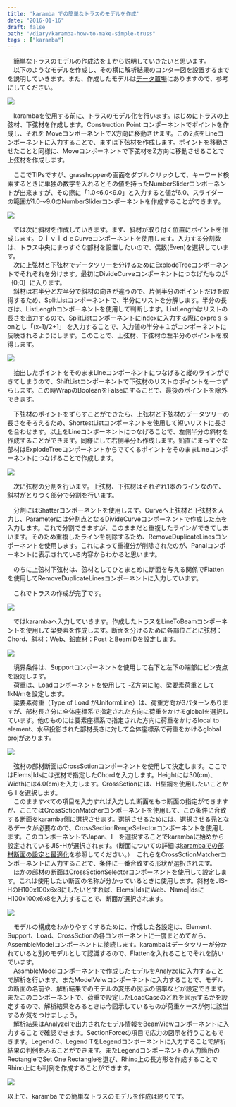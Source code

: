 ```yaml
---
title: 'karamba での簡単なトラスのモデルを作成'
date: "2016-01-16"
draft: false
path: "/diary/karamba-how-to-make-simple-truss"
tags : ["karamba"]
---
```


　簡単なトラスのモデルの作成法を１から説明していきたいと思います。  
　以下のようなモデルを作成し、その横に解析結果のコンター図を設置するまでを説明していきます。また、作成したモデルは[データ置場](http://rgkr-memo.blogspot.jp/p/blog-page_4.html)にありますので、参考にしてください。  
  

[![](http://1.bp.blogspot.com/-qYg3pRR6y9U/VpnS5yYQM7I/AAAAAAAABIE/UsRNv5JZ_mI/s640/%25E3%2582%25AD%25E3%2583%25A3%25E3%2583%2597%25E3%2582%25B7%25E3%2583%25A7%25E3%2583%25B3%25E7%2594%25A8.JPG)](http://1.bp.blogspot.com/-qYg3pRR6y9U/VpnS5yYQM7I/AAAAAAAABIE/UsRNv5JZ_mI/s1600/%25E3%2582%25AD%25E3%2583%25A3%25E3%2583%2597%25E3%2582%25B7%25E3%2583%25A7%25E3%2583%25B3%25E7%2594%25A8.JPG)

  

　karambaを使用する前に、トラスのモデル化を行います。はじめにトラスの上弦材、下弦材を作成します。Construction Point コンポーネントでポイントを作成し、それを MoveコンポーネントでX方向に移動させます。この2点をLineコンポーネントに入力することで、まずは下弦材を作成します。ポイントを移動させたことと同様に、Moveコンポーネントで下弦材をZ方向に移動させることで上弦材を作成します。

　ここでTIPsですが、grasshopperの画面をダブルクリックして、キーワード検索するときに単独の数字を入れるとその値を持ったNumberSliderコンポーネントが出来ますが、その際に「1.0<6.0<9.0」と入力すると値が6.0、スライダーの範囲が1.0～9.0のNumberSliderコンポーネントを作成することができます。

  

[![](http://2.bp.blogspot.com/-Tr6EGrFhCJg/VpnW84ltX3I/AAAAAAAABIQ/VBTKvB5Cb84/s640/%25E4%25B8%258A%25E4%25B8%258B%25E3%2583%25A9%25E3%2582%25A4%25E3%2583%25B3%25E3%2581%25AE%25E4%25BD%259C%25E6%2588%2590.JPG)](http://2.bp.blogspot.com/-Tr6EGrFhCJg/VpnW84ltX3I/AAAAAAAABIQ/VBTKvB5Cb84/s1600/%25E4%25B8%258A%25E4%25B8%258B%25E3%2583%25A9%25E3%2582%25A4%25E3%2583%25B3%25E3%2581%25AE%25E4%25BD%259C%25E6%2588%2590.JPG)

  

　では次に斜材を作成していきます。まず、斜材が取り付く位置にポイントを作成します。ＤｉｖｉｄｅCurveコンポーネントを使用します。入力する分割数は、トラス中央にまっすぐな部材を設置したいので、偶数(Even)を選択しています。  
　次に上弦材と下弦材でデータツリーを分けるためにExplodeTreeコンポーネントでそれぞれを分けます。最初にDivideCurveコンポーネントにつなげたものが｛0;0｝に入ります。  
　斜材は右半分と左半分で斜材の向きが違うので、片側半分のポイントだけを取得するため、SplitListコンポーネントで、半分にリストを分解します。半分の長さは、ListLengthコンポーネントを使用して判断します。ListLengthはリストの長さを出力するので、SplitListコンポーネントにindexに入力する際にexpreｓｓonとし「(x-1)/2+1」 を入力することで、入力値の半分＋１がコンポーネントに反映されるようにします。このことで、上弦材、下弦材の左半分のポイントを取得します。  
  

[![](http://1.bp.blogspot.com/-C3E4c5B93nI/VpnjuV_z4vI/AAAAAAAABIg/0n2D7N7tWp8/s640/%25E5%25B7%25A6%25E5%258D%258A%25E5%2588%2586%25E3%2581%25AE%25E3%2583%259D%25E3%2582%25A4%25E3%2583%25B3%25E3%2583%2588%25E5%258F%2596%25E5%25BE%2597.JPG)](http://1.bp.blogspot.com/-C3E4c5B93nI/VpnjuV_z4vI/AAAAAAAABIg/0n2D7N7tWp8/s1600/%25E5%25B7%25A6%25E5%258D%258A%25E5%2588%2586%25E3%2581%25AE%25E3%2583%259D%25E3%2582%25A4%25E3%2583%25B3%25E3%2583%2588%25E5%258F%2596%25E5%25BE%2597.JPG)

  

　抽出したポイントをそのままLineコンポーネントにつなげると縦のラインができてしまうので、ShiftListコンポーネントで下弦材のリストのポイントを一つずらします。この時WrapのBooleanをFalseにすることで、最後のポイントを除外できます。

　下弦材のポイントをずらすことができたら、上弦材と下弦材のデータツリーの長さをそろえるため、ShortestListコンポーネントを使用して短いリストに長さを合わせます。以上をLineコンポーネントにつなげることで、左側半分の斜材を作成することができます。同様にして右側半分も作成します。鉛直にまっすぐな部材はExplodeTreeコンポーネントからでてくるポイントをそのままLineコンポーネントにつなげることで作成します。

  

[![](http://1.bp.blogspot.com/-GDpCkiwi7Xk/VpnpOeA6xGI/AAAAAAAABI4/Gr2M86hQYl0/s640/%25E6%2596%259C%25E6%259D%2590%25E5%25AE%258C%25E6%2588%2590.JPG)](http://1.bp.blogspot.com/-GDpCkiwi7Xk/VpnpOeA6xGI/AAAAAAAABI4/Gr2M86hQYl0/s1600/%25E6%2596%259C%25E6%259D%2590%25E5%25AE%258C%25E6%2588%2590.JPG)

  

　次に弦材の分割を行います。上弦材、下弦材はそれぞれ1本のラインなので、斜材がとりつく部分で分割を行います。

　分割にはShatterコンポーネントを使用します。Curveへ上弦材と下弦材を入力し、Parameterには分割点となるDivideCurveコンポーネントで作成した点を入力します。これで分割できますが、このままだと重複したラインができてしまいます。そのため重複したラインを削除するため、RemoveDuplicateLinesコンポーネントを使用します。これによって重複分が削除されたのが、Panalコンポーネントに表示されている内容からわかると思います。

　のちに上弦材下弦材は、弦材としてひとまとめに断面を与える関係でFlattenを使用してRemoveDuplicateLinesコンポーネントに入力しています。

　これでトラスの作成が完了です。

  

[![](http://4.bp.blogspot.com/-V91AKnp8emo/VpnriO5_J4I/AAAAAAAABJE/aek5nfD2Lyo/s640/%25E5%25BC%25A6%25E6%259D%2590%25E5%2588%2586%25E5%2589%25B2.JPG)](http://4.bp.blogspot.com/-V91AKnp8emo/VpnriO5_J4I/AAAAAAAABJE/aek5nfD2Lyo/s1600/%25E5%25BC%25A6%25E6%259D%2590%25E5%2588%2586%25E5%2589%25B2.JPG)

  

　ではkarambaへ入力していきます。作成したトラスをLineToBeamコンポーネントを使用して梁要素を作成します。断面を分けるために各部位ごとに弦材：Chord、斜材：Web、鉛直材：Post とBeamIDを設定します。

  

[![](http://1.bp.blogspot.com/-eVoA9VCXltQ/VpnwHdl9nAI/AAAAAAAABJQ/UMhWNcWd1iI/s640/%25E8%25A6%2581%25E7%25B4%25A0%25E4%25BD%259C%25E6%2588%2590.JPG)](http://1.bp.blogspot.com/-eVoA9VCXltQ/VpnwHdl9nAI/AAAAAAAABJQ/UMhWNcWd1iI/s1600/%25E8%25A6%2581%25E7%25B4%25A0%25E4%25BD%259C%25E6%2588%2590.JPG)

  

　境界条件は、Supportコンポーネントを使用して右下と左下の端部にピン支点を設定します。  
　荷重は、Loadコンポーネントを使用して -Z方向に1g、梁要素荷重として1kN/mを設定します。  
　梁要素荷重（Type of Load がUniformLine）は、荷重方向が3パターンありますが、部材長さ分に全体座標系で指定された方向に荷重をかけるglobalを選択しています。他のものには要素座標系で指定された方向に荷重をかけるlocal to element、水平投影された部材長さに対して全体座標系で荷重をかけるglobal projがあります。

  

[![](http://4.bp.blogspot.com/-b6H8IGe7Wpo/Vpn0AhZ2dVI/AAAAAAAABJk/EBgm2n5k2B8/s640/%25E8%258D%25B7%25E9%2587%258D%25E3%2581%25A8%25E5%25A2%2583%25E7%2595%258C%25E6%259D%25A1%25E4%25BB%25B6.JPG)](http://4.bp.blogspot.com/-b6H8IGe7Wpo/Vpn0AhZ2dVI/AAAAAAAABJk/EBgm2n5k2B8/s1600/%25E8%258D%25B7%25E9%2587%258D%25E3%2581%25A8%25E5%25A2%2583%25E7%2595%258C%25E6%259D%25A1%25E4%25BB%25B6.JPG)

  

　弦材の部材断面はCrossSctionコンポーネントを使用して決定します。ここではElems|Idsには弦材で指定したChordを入力します。Heightには30(cm)、Widthには4.0(cm)を入力します。CrossSctionには、H型鋼を使用したいことから I を選択します。  
　このまますべての項目を入力すれば入力した断面をもつ断面の指定ができますが、ここではCrossSctionMatcherコンポーネントを使用して、この条件に合致する断面をkaramba側に選択させます。選択させるためには、選択させる元となるデータが必要なので、CrossSectionRengeSelectorコンポーネントを使用します。このコンポーネントでJapan、I　を選択することでkarambaに始めから設定されているJIS-Hが選択されます。（断面についての詳細は[karambaでの部材断面の設定と最適化](http://rgkr-memo.blogspot.com/2015/09/blog-post.html)を参照してください。）　これらをCrossSctionMatcherコンポーネントに入力することで、条件に一番合致する形状が選択されます。  
　ほかの部材の断面はCrossSctionSelectorコンポーネントを使用して設定します。これは使用したい断面の名称が分かっているときに使用します。斜材をJIS-HのH100x100x6x8にしたいとすれば、Elems|IdsにWeb、Name|IdsにH100x100x6x8を入力することで、断面が選択されます。  
  

[![](http://4.bp.blogspot.com/-W6LM70DpB3I/Vpn6mB1P5UI/AAAAAAAABJ0/78grDCcojTg/s640/%25E6%2596%25AD%25E9%259D%25A2%25E3%2581%25AE%25E8%25A8%25AD%25E5%25AE%259A.JPG)](http://4.bp.blogspot.com/-W6LM70DpB3I/Vpn6mB1P5UI/AAAAAAAABJ0/78grDCcojTg/s1600/%25E6%2596%25AD%25E9%259D%25A2%25E3%2581%25AE%25E8%25A8%25AD%25E5%25AE%259A.JPG)

  

  
　モデルの構成をわかりやすくするために、作成した各設定は、Element、Support、Load、CrossSctionの各コンポーネントに一度まとめてから、AssembleModelコンポーネントに接続します。karambaはデータツリーが分かれていると別のモデルとして認識するので、Flattenを入れることでそれを防いでいます。  
　AssmbleModelコンポーネントで作成したモデルをAnalyzeⅠに入力することで解析を行います。またModelVeiwコンポーネントに入力することで、モデルの断面の名前や、解析結果でのモデルの変形の図示の倍率などが設定できます。またこのコンポーネントで、荷重で設定したLoadCaseのどれを図示するかを設定するので、解析結果をみるときは今図示しているものが荷重ケースが何に該当するか気をつけましょう。  
　解析結果はAnalyzeⅠで出力されたモデル情報をBeamViewコンポーネントに入力することで確認できます。SectionForceの項目で応力の図示を行うこともできます。Legend C、Legend TをLegendコンポーネントに入力することで解析結果の判例をみることができます。またLegendコンポーネントの入力箇所のRectangleでSet One Rectangleを選び、Rhino上の長方形を作成することでRhino上にも判例を作成することができます。  
  

[![](http://1.bp.blogspot.com/-BZafiPM-LaY/VpoA7OkmQ1I/AAAAAAAABKE/SA6giMJ0KKI/s640/%25E5%25AE%258C%25E6%2588%2590.JPG)](http://1.bp.blogspot.com/-BZafiPM-LaY/VpoA7OkmQ1I/AAAAAAAABKE/SA6giMJ0KKI/s1600/%25E5%25AE%258C%25E6%2588%2590.JPG)

  

以上で、karamba での簡単なトラスのモデルを作成は終りです。